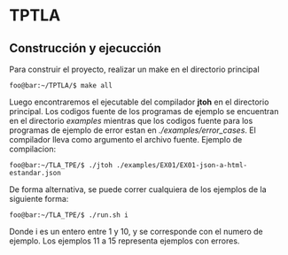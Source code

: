 # TPTLA
## Construcción y ejecucción
Para construir el proyecto, realizar un make en el directorio principal
```console
foo@bar:~/TPTLA/$ make all
```
Luego encontraremos el ejecutable del compilador **jtoh** en el directorio principal. Los codigos fuente de los programas de ejemplo se encuentran en el 
directorio *examples* mientras que los codigos fuente para los programas de ejemplo de error estan en *./examples/error_cases*. El compilador lleva como argumento el archivo fuente. Ejemplo de compilacion: 
```console
foo@bar:~/TLA_TPE/$ ./jtoh ./examples/EX01/EX01-json-a-html-estandar.json
```
De forma alternativa, se puede correr cualquiera de los ejemplos de la siguiente forma:
```console
foo@bar:~/TLA_TPE/$ ./run.sh i
```
Donde i es un entero entre 1 y 10, y se corresponde con el numero de ejemplo. Los ejemplos 11 a 15 representa ejemplos con errores.